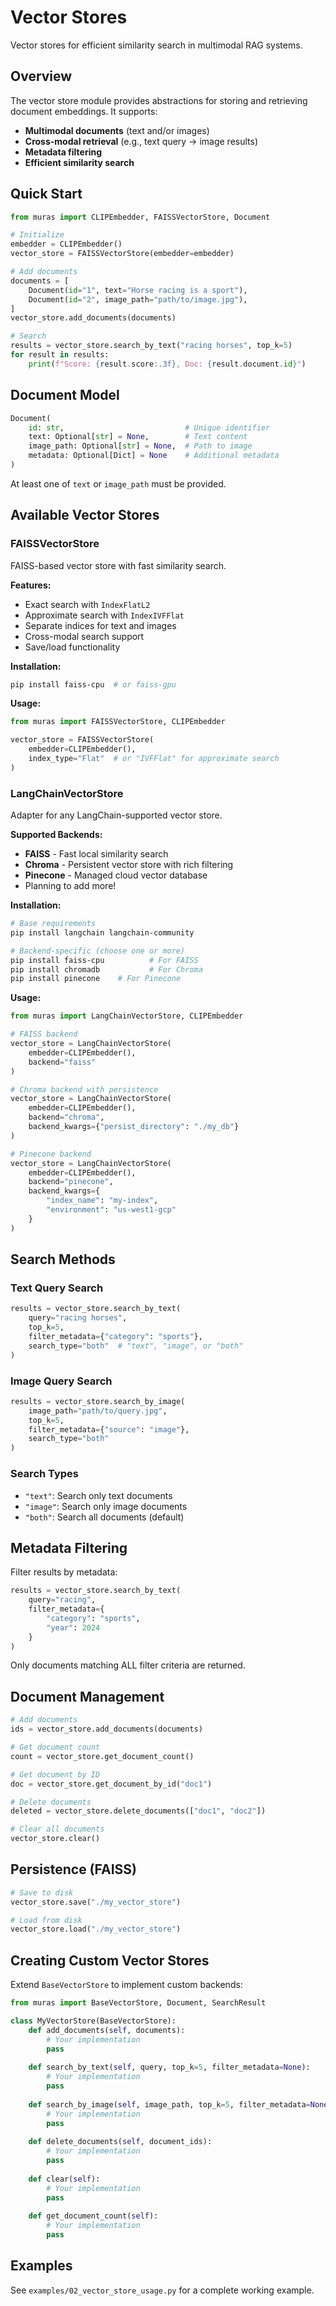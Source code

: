 # Vector Stores

Vector stores for efficient similarity search in multimodal RAG systems.

## Overview

The vector store module provides abstractions for storing and retrieving document embeddings. It supports:
- **Multimodal documents** (text and/or images)
- **Cross-modal retrieval** (e.g., text query → image results)
- **Metadata filtering**
- **Efficient similarity search**

## Quick Start

```python
from muras import CLIPEmbedder, FAISSVectorStore, Document

# Initialize
embedder = CLIPEmbedder()
vector_store = FAISSVectorStore(embedder=embedder)

# Add documents
documents = [
    Document(id="1", text="Horse racing is a sport"),
    Document(id="2", image_path="path/to/image.jpg"),
]
vector_store.add_documents(documents)

# Search
results = vector_store.search_by_text("racing horses", top_k=5)
for result in results:
    print(f"Score: {result.score:.3f}, Doc: {result.document.id}")
```

## Document Model

```python
Document(
    id: str,                           # Unique identifier
    text: Optional[str] = None,        # Text content
    image_path: Optional[str] = None,  # Path to image
    metadata: Optional[Dict] = None    # Additional metadata
)
```

At least one of `text` or `image_path` must be provided.

## Available Vector Stores

### FAISSVectorStore

FAISS-based vector store with fast similarity search.

**Features:**
- Exact search with `IndexFlatL2`
- Approximate search with `IndexIVFFlat`
- Separate indices for text and images
- Cross-modal search support
- Save/load functionality

**Installation:**
```bash
pip install faiss-cpu  # or faiss-gpu
```

**Usage:**
```python
from muras import FAISSVectorStore, CLIPEmbedder

vector_store = FAISSVectorStore(
    embedder=CLIPEmbedder(),
    index_type="Flat"  # or "IVFFlat" for approximate search
)
```

### LangChainVectorStore

Adapter for any LangChain-supported vector store.

**Supported Backends:**
- **FAISS** - Fast local similarity search 
- **Chroma** - Persistent vector store with rich filtering
- **Pinecone** - Managed cloud vector database
- Planning to add more!

**Installation:**
```bash
# Base requirements
pip install langchain langchain-community

# Backend-specific (choose one or more)
pip install faiss-cpu          # For FAISS
pip install chromadb           # For Chroma
pip install pinecone    # For Pinecone
```

**Usage:**
```python
from muras import LangChainVectorStore, CLIPEmbedder

# FAISS backend
vector_store = LangChainVectorStore(
    embedder=CLIPEmbedder(),
    backend="faiss"
)

# Chroma backend with persistence
vector_store = LangChainVectorStore(
    embedder=CLIPEmbedder(),
    backend="chroma",
    backend_kwargs={"persist_directory": "./my_db"}
)

# Pinecone backend
vector_store = LangChainVectorStore(
    embedder=CLIPEmbedder(),
    backend="pinecone",
    backend_kwargs={
        "index_name": "my-index",
        "environment": "us-west1-gcp"
    }
)
```

## Search Methods

### Text Query Search

```python
results = vector_store.search_by_text(
    query="racing horses",
    top_k=5,
    filter_metadata={"category": "sports"},
    search_type="both"  # "text", "image", or "both"
)
```

### Image Query Search

```python
results = vector_store.search_by_image(
    image_path="path/to/query.jpg",
    top_k=5,
    filter_metadata={"source": "image"},
    search_type="both"
)
```

### Search Types

- `"text"`: Search only text documents
- `"image"`: Search only image documents
- `"both"`: Search all documents (default)

## Metadata Filtering

Filter results by metadata:

```python
results = vector_store.search_by_text(
    query="racing",
    filter_metadata={
        "category": "sports",
        "year": 2024
    }
)
```

Only documents matching ALL filter criteria are returned.

## Document Management

```python
# Add documents
ids = vector_store.add_documents(documents)

# Get document count
count = vector_store.get_document_count()

# Get document by ID
doc = vector_store.get_document_by_id("doc1")

# Delete documents
deleted = vector_store.delete_documents(["doc1", "doc2"])

# Clear all documents
vector_store.clear()
```

## Persistence (FAISS)

```python
# Save to disk
vector_store.save("./my_vector_store")

# Load from disk
vector_store.load("./my_vector_store")
```

## Creating Custom Vector Stores

Extend `BaseVectorStore` to implement custom backends:

```python
from muras import BaseVectorStore, Document, SearchResult

class MyVectorStore(BaseVectorStore):
    def add_documents(self, documents):
        # Your implementation
        pass
    
    def search_by_text(self, query, top_k=5, filter_metadata=None):
        # Your implementation
        pass
    
    def search_by_image(self, image_path, top_k=5, filter_metadata=None):
        # Your implementation
        pass
    
    def delete_documents(self, document_ids):
        # Your implementation
        pass
    
    def clear(self):
        # Your implementation
        pass
    
    def get_document_count(self):
        # Your implementation
        pass
```

## Examples

See `examples/02_vector_store_usage.py` for a complete working example.
